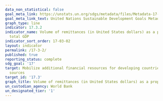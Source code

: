 ```yaml
---
data_non_statistical: false
goal_meta_link: https://unstats.un.org/sdgs/metadata/files/Metadata-17-03-02.pdf
goal_meta_link_text: United Nations Sustainable Development Goals Metadata (pdf 468kB)
graph_type: line
indicator: 17.3.2
indicator_name: Volume of remittances (in United States dollars) as a proportion of
  total GDP
indicator_sort_order: 17-03-02
layout: indicator
permalink: /17-3-2/
published: true
reporting_status: complete
sdg_goal: '17'
target: Mobilize additional financial resources for developing countries from multiple
  sources
target_id: '17.3'
graph_title: Volume of remittances (in United States dollars) as a proportion of total GDP
un_custodian_agency: World Bank
un_designated_tier: '1'
---
```

